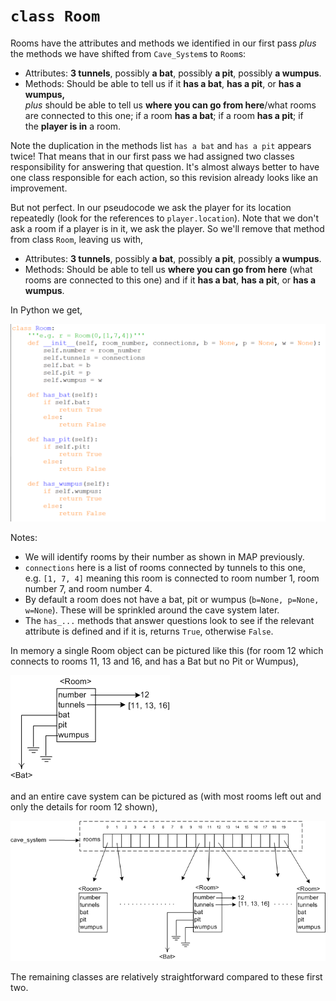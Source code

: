# `class Room`

Rooms have the attributes and methods we identified in our first
pass _plus_ the methods we have shifted from `Cave_System`s to `Room`s:

-   Attributes: **3 tunnels**, possibly **a bat**, possibly **a pit**,
    possibly **a wumpus**.
-   Methods: Should be able to tell us if it **has a bat**, **has a
    pit**, or **has a wumpus,**\
   _plus_
    should be able to tell us **where you can go from here**/what
    rooms are connected to this one; if a room **has a bat**; if a
    room **has a pit**; if the **player is in** a room.

Note the duplication in the methods
list `has a bat` and `has a pit` appears twice! That means that in our
first pass we had assigned two classes responsibility for answering that
question. It's almost always better to have one class responsible for
each action, so this revision already looks like an improvement.

But not perfect. In our pseudocode we ask the player for its location
repeatedly (look for the references to `player.location`). Note that we
don't ask a room if a player is in it, we ask the player. So we'll
remove that method from class `Room`, leaving us with,

-   Attributes: **3 tunnels**, possibly **a bat**, possibly **a pit**,
    possibly **a wumpus**.
-   Methods: Should be able to tell us **where you can go from
    here** (what rooms are connected to this one) and if it **has a
    bat**, **has a pit**, or **has a wumpus**.

In Python we get,

![](10_class_Room.py.png)

Notes:

-   We will identify rooms by their number as shown in MAP previously.
-   `connections` here is a list of rooms connected by tunnels to this
    one, e.g. `[1, 7, 4]` meaning this room is connected to room number
    1, room number 7, and room number 4.
-   By default a room does not have a bat, pit or wumpus
    (`b=None, p=None, w=None`). These will be sprinkled around the cave
    system later.
-   The `has_...` methods that answer questions look to see if the
    relevant attribute is defined and if it is, returns `True`,
    otherwise `False`.

In memory a single Room object can be pictured like this (for room 12
which connects to rooms 11, 13 and 16, and has a Bat but no Pit or
Wumpus),

![](10_class_Room_diag.png)

and an entire cave system can be pictured as (with most rooms left out
and only the details for room 12 shown),

![.](10_class_Cave_System_rooms.png)

The remaining classes are relatively straightforward compared to these
first two.
